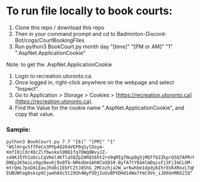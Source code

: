 # To run file locally to book courts:
1. Clone this repo / download this repo
2. Then in your command prompt and cd to Badminton-Discord-Bot/cogs/CourtBookingFiles
3. Run python3 BookCourt.py month day "[time]" "[PM or AM]" "1" ".AspNet.ApplicationCookie"

Note: to get the .AspNet.ApplicationCookie
1. Login to recreation.utoronto.ca.
2. Once logged in, right-click anywhere on the webpage and select "Inspect".
3. Go to Application > Storage > Cookies > [https://recreation.utoronto.ca](https://recreation.utoronto.ca).
4. Find the Value for the cookie name ".AspNet.ApplicationCookie", and copy that value.

### Sample:
    python3 BookCourt.py 7 7 "[6]" "[PM]" "1" "WSlHrgv5ffPeCn3PPp4O264VEP0qSylDoym-XmfI8jCdrXOcZlf6wskelQNQ1fq7DWqQWvyJZ-sd4KJSYh1oOcLCgVHel4KflaSQZpZ4RQ16ht2ro9qMIgfNupOgSjMQffb2ZkprQ5Q7APRrRB92NL7cyW10OATPVgHGgwhXjIgRq1gbKk_LjNA-DNEp2K5miLx9gz0evKj9x0Tb-NRkdUeSAhN7aSDS9-ByfA7tY6GmlmDqisFj3FjImCLGM-mtrQmL7pxDXLEauJhUbiIEkFCZtJ8ShG_2MCozhja2W_wr6whbe1dpdybIhrEUkXRozLTqN5mFl4f_6Y2N-EUBUWYag0sksp9CjwehAXc5t2XGh4WyFVDjIoUvBPXDHd14Wa7YmC9Vn_iJD6UnM0X2IQ"
